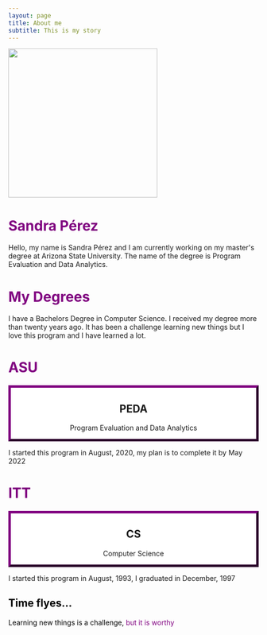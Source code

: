 ```yaml
---
layout: page
title: About me
subtitle: This is my story
---
```


<img src="../img/asu.png" height="300px" class="center">

<h1> Sandra Pérez </h1>

<div class = "example-class">

Hello, my name is Sandra Pérez and I am currently working on my master's degree at Arizona State University. The name of the degree is Program Evaluation and Data Analytics. 
  
</div>


<h1> My Degrees </h1>

I have a Bachelors Degree in Computer Science. I received my degree more than twenty years ago. It has been a challenge learning new things but I love this program and I have learned a lot.

<style>

h1 { color: purple }
  
mycustomtag { }
  .example-class { }
  
</style>


<html>
<head>
<style>
.myDiv {
  border: 5px outset purple;
  background-color: white;    
  text-align: center;
}
</style>
</head>
<body>

<h1> ASU </h1>
 
 

<div class="myDiv">
  <h2>PEDA</h2>
  <p>Program Evaluation and Data Analytics</p>
</div>

<p>I started this program in August, 2020, my plan is to complete it by May 2022</p>

</body>
</html>



<html2>
<head>
<style>
.myDiv {
  border: 5px outset purple;
  background-color: white;    
  text-align: center;
}
</style>
</head>
<body>

<h1> ITT </h1>
 
<div class="myDiv">
  <h2>CS</h2>
  <p>Computer Science</p>
</div>

<p>I started this program in August, 1993, I graduated in December, 1997</p>

</body>
</html2>


<div style="color: black;">
 <h2> Time flyes... </h2>
  <p>
    Learning new things is a challenge,
    <span style="color: purple;"> but it is worthy</span>
  </p>
</div>


